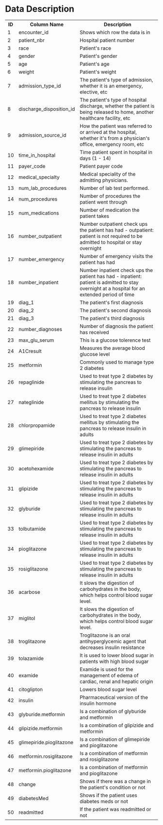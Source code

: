 <h1>Data Description</h1>
<table>
    <tr>
        <th>ID</th>
        <th>Column Name</th>
        <th>Description</th>
    </tr>
    <tr>
        <td>1</td>
        <td>encounter_id</td>
        <td>Shows which row the data is in</td>
    </tr>
    <tr>
        <td>2</td>
        <td>patient_nbr</td>
        <td>Hospital patient number</td>
    </tr>
    <tr>
        <td>3</td>
        <td>race</td>
        <td>Patient's race</td>
    </tr>
    <tr>
        <td>4</td>
        <td>gender</td>
        <td>Patient's gender</td>
    </tr>
    <tr>
        <td>5</td>
        <td>age</td>
        <td>Patient's age</td>
    </tr>
    <tr>
        <td>6</td>
        <td>weight</td>
        <td>Patient's weight</td>
    </tr>
    <tr>
        <td>7</td>
        <td>admission_type_id</td>
        <td>The patient's type of admission, whether it is an emergency, elective, etc</td>
    </tr>
    <tr>
        <td>8</td>
        <td>discharge_disposition_id</td>
        <td>The patient's type of hospital discharge, whether the patient is being released to home, another healthcare facility, etc</td>
    </tr>
    <tr>
        <td>9</td>
        <td>admission_source_id</td>
        <td>How the patient was referred to or arrived at the hospital, whether it's from a physician's office, emergency room, etc</td>
    </tr>
    <tr>
        <td>10</td>
        <td>time_in_hospital</td>
        <td>Time patient spent in hospital in days (1 - 14)</td>
    </tr>
    <tr>
        <td>11</td>
        <td>payer_code</td>
        <td>Patient payer code</td>
    </tr>
    <tr>
        <td>12</td>
        <td>medical_specialty</td>
        <td>Medical speciality of the admitting physicians.</td>
    </tr>
    <tr>
        <td>13</td>
        <td>num_lab_procedures</td>
        <td>Number of lab test performed.</td>
    </tr>
    <tr>
        <td>14</td>
        <td>num_procedures</td>
        <td>Number of procedures the patient went through</td>
    </tr>
    <tr>
        <td>15</td>
        <td>num_medications</td>
        <td>Number of medication the patient takes</td>
    </tr>
    <tr>
        <td>16</td>
        <td>number_outpatient</td>
        <td>Number outpatient check ups the patient has had - outpatient: patient is not required to be admitted to hospital or stay overnight</td>
    </tr>
    <tr>
        <td>17</td>
        <td>number_emergency</td>
        <td>Number of emergency visits the patient has had</td>
    </tr>
    <tr>
        <td>18</td>
        <td>number_inpatient</td>
        <td>Number inpatient check ups the patient has had - inpatient: patient is admitted to stay overnight at a hospital for an extended period of time</td>
    </tr>
    <tr>
        <td>19</td>
        <td>diag_1</td>
        <td>The patient's first diagnosis</td>
    </tr>
    <tr>
        <td>20</td>
        <td>diag_2</td>
        <td>The patient's second diagnosis</td>
    </tr>
    <tr>
        <td>21</td>
        <td>diag_3</td>
        <td>The patient's third diagnosis</td>
    </tr>
    <tr>
        <td>22</td>
        <td>number_diagnoses</td>
        <td>Number of diagnosis the patient has received</td>
    </tr>
    <tr>
        <td>23</td>
        <td>max_glu_serum</td>
        <td>This is a glucose tolerence test</td>
    </tr>
    <tr>
        <td>24</td>
        <td>A1Cresult</td>
        <td>Measures the average blood glucose level</td>
    </tr>
    <tr>
        <td>25</td>
        <td>metformin</td>
        <td>Commonly used to manage type 2 diabetes</td>
    </tr>
    <tr>
        <td>26</td>
        <td>repaglinide</td>
        <td>Used to treat type 2 diabetes by stimulating the pancreas to release insulin</td>
    </tr>
    <tr>
        <td>27</td>
        <td>nateglinide</td>
        <td>Used to treat type 2 diabetes mellitus by stimulating the pancreas to release insulin</td>
    </tr>
    <tr>
        <td>28</td>
        <td>chlorpropamide</td>
        <td>Used to treat type 2 diabetes mellitus by stimulating the pancreas to release insulin in adults</td>
    </tr>
    <tr>
        <td>29</td>
        <td>glimepiride</td>
        <td>Used to treat type 2 diabetes by stimulating the pancreas to release insulin in adults</td>
    </tr>
    <tr>
        <td>30</td>
        <td>acetohexamide</td>
        <td>Used to treat type 2 diabetes by stimulating the pancreas to release insulin in adults</td>
    </tr>
    <tr>
        <td>31</td>
        <td>glipizide</td>
        <td>Used to treat type 2 diabetes by stimulating the pancreas to release insulin in adults</td>
    </tr>
    <tr>
        <td>32</td>
        <td>glyburide</td>
        <td>Used to treat type 2 diabetes by stimulating the pancreas to release insulin in adults</td>
    </tr>
    <tr>
        <td>33</td>
        <td>tolbutamide</td>
        <td>Used to treat type 2 diabetes by stimulating the pancreas to release insulin in adults</td>
    </tr>
    <tr>
        <td>34</td>
        <td>pioglitazone</td>
        <td>Used to treat type 2 diabetes by stimulating the pancreas to release insulin in adults</td>
    </tr>
    <tr>
        <td>35</td>
        <td>rosiglitazone</td>
        <td>Used to treat type 2 diabetes by stimulating the pancreas to release insulin in adults</td>
    </tr>
    <tr>
        <td>36</td>
        <td>acarbose</td>
        <td>It slows the digestion of carbohydrates in the body, which helps control blood sugar level.</td>
    </tr>
    <tr>
        <td>37</td>
        <td>miglitol</td>
        <td>It slows the digestion of carbohydrates in the body, which helps control blood sugar level.</td>
    </tr>
    <tr>
        <td>38</td>
        <td>troglitazone</td>
        <td>Troglitazone is an oral antihyperglycemic agent that decreases insulin resistance</td>
    </tr>
    <tr>
        <td>39</td>
        <td>tolazamide</td>
        <td>It is used to lower blood sugar in patients with high blood sugar</td>
    </tr>
    <tr>
        <td>40</td>
        <td>examide</td>
        <td>Examide is used for the management of edema of cardiac, renal and hepatic origin</td>
    </tr>
    <tr>
        <td>41</td>
        <td>citoglipton</td>
        <td>Lowers blood sugar level</td>
    </tr>
    <tr>
        <td>42</td>
        <td>insulin</td>
        <td>Pharmaceutical version of the insulin hormone</td>
    </tr>
    <tr>
        <td>43</td>
        <td>glyburide.metformin</td>
        <td>Is a combination of glyburide and metformin</td>
    </tr>
    <tr>
        <td>44</td>
        <td>glipizide.metformin</td>
        <td>Is a combination of glipizide and metformin</td>
    </tr>
    <tr>
        <td>45</td>
        <td>glimepiride.pioglitazone</td>
        <td>Is a combination of glimepiride and pioglitazone</td>
    </tr>
    <tr>
        <td>46</td>
        <td>metformin.rosiglitazone</td>
        <td>Is a combination of metformin and rosiglitazone</td>
    </tr>
    <tr>
        <td>47</td>
        <td>metformin.pioglitazone</td>
        <td>Is a combination of metformin and pioglitazone</td>
    </tr>
    <tr>
        <td>48</td>
        <td>change</td>
        <td>Shows if there was a change in the patient's condition or not</td>
    </tr>
    <tr>
        <td>49</td>
        <td>diabetesMed</td>
        <td>Shows if the patient uses diabetes meds or not</td>
    </tr>
    <tr>
        <td>50</td>
        <td>readmitted</td>
        <td>If the patient was readmitted or not</td>
    </tr>
</table>